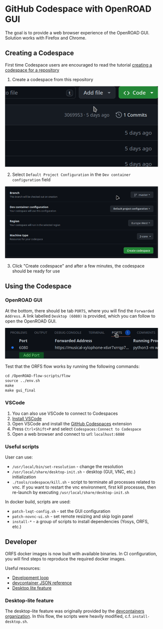 # GitHub Codespace with OpenROAD GUI

The goal is to provide a web browser experience of the OpenROAD GUI. Solution works with Firefox and Chrome.

## Creating a Codespace

First time Codespace users are encouraged to read the tutorial [creating a codespace for a repository](https://docs.github.com/en/codespaces/developing-in-a-codespace/creating-a-codespace-for-a-repository)

1. Create a codespace from this repository

![create](../../docs/images/create_codespace.gif)

2. Select `Default Project Configuration` in the `Dev container configuration` field

![configure](../../docs/images/configure_codespace.gif)

3. Click "Create codespace" and after a few minutes, the codespace should be ready for use

## Using the Codespace

### OpenROAD GUI

At the bottom, there should be tab `PORTS`, where you will find the `Forwarded Address`. A link labelled `Desktop (6080)` is provided, which you can follow to open the OpenROAD GUI.

![open](../../docs/images/open_vnc.gif)

Test that the ORFS flow works by running the following commands:

```
cd /OpenROAD-flow-scripts/flow
source ../env.sh
make
make gui_final
```

### VSCode

1. You can also use VSCode to connect to Codespaces
2. [Install VSCode](https://code.visualstudio.com/docs/setup/setup-overview)
3. Open VSCode and install the [GitHub Codespaces](https://marketplace.visualstudio.com/items?itemName=GitHub.codespaces) extension
4. Press `Ctrl+Shift+P` and select `Codespaces:Connect to Codespace`
5. Open a web browser and connect to url: `localhost:6080`

### Useful scripts

User can use:
* `/usr/local/bin/set-resolution` - change the resolution
* `/usr/local/share/desktop-init.sh` - desktop (GUI, VNC, etc.) initialization
* `./tools/codespace/kill.sh` - script to terminate all processes related to vnc. If you want to restart the vnc environment, first kill processes, then re-launch by executing `/usr/local/share/desktop-init.sh`

In docker build, scripts are used:
* `patch-lxqt-config.sh` - set the GUI configuration
* `patch-novnc-ui.sh` - set remote resizing and skip login panel
* `install-*` - a group of scripts to install dependencies (Yosys, ORFS, etc.)

## Developer

ORFS docker images is now built with available binaries. In CI configuration, you will find steps to reproduce the required docker images.

Useful resources:
* [Development loop](https://code.visualstudio.com/docs/devcontainers/create-dev-container#_full-configuration-edit-loop)
* [devcontainer JSON reference](https://containers.dev/implementors/json_reference/)
* [Desktop lite feature](https://github.com/microsoft/vscode-dev-containers/blob/main/script-library/docs/desktop-lite.md)

### Desktop-lite feature

The desktop-lite feature was originally provided by the [devcontainers organization](https://github.com/devcontainers/features/tree/main/src/desktop-lite). In this flow, the scripts were heavily modified, c.f. `install-desktop.sh`.
